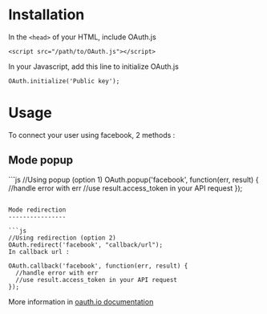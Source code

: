 Installation
============

In the `<head>` of your HTML, include OAuth.js

`<script src="/path/to/OAuth.js"></script>`

In your Javascript, add this line to initialize OAuth.js

`OAuth.initialize('Public key');`

Usage
=====

To connect your user using facebook, 2 methods :

Mode popup
----------

``̀`js
//Using popup (option 1)
OAuth.popup('facebook', function(err, result) {
  //handle error with err
  //use result.access_token in your API request
});
```

Mode redirection
----------------

```js
//Using redirection (option 2)
OAuth.redirect('facebook', "callback/url");
In callback url :

OAuth.callback('facebook', function(err, result) {
  //handle error with err
  //use result.access_token in your API request
});
```

More information in [oauth.io documentation](http://oauth.io/#/docs)